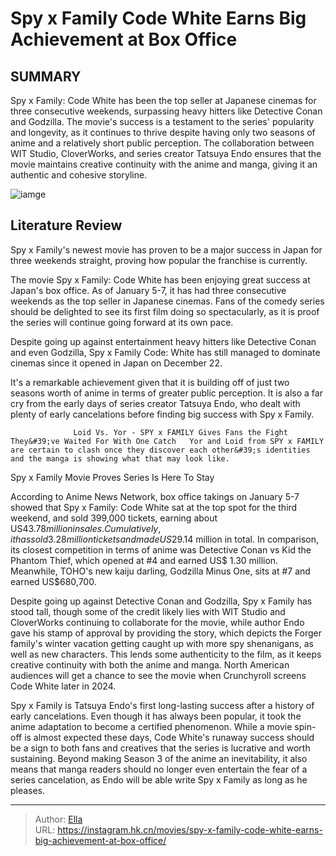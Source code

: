 # Spy x Family Code White Earns Big Achievement at Box Office


## SUMMARY 



  Spy x Family: Code White has been the top seller at Japanese cinemas for three consecutive weekends, surpassing heavy hitters like Detective Conan and Godzilla.   The movie&#39;s success is a testament to the series&#39; popularity and longevity, as it continues to thrive despite having only two seasons of anime and a relatively short public perception.   The collaboration between WIT Studio, CloverWorks, and series creator Tatsuya Endo ensures that the movie maintains creative continuity with the anime and manga, giving it an authentic and cohesive storyline.  

![iamge](https://static1.srcdn.com/wordpress/wp-content/uploads/2023/06/spy-x-family-anya-key-visual.jpg)

## Literature Review

Spy x Family&#39;s newest movie has proven to be a major success in Japan for three weekends straight, proving how popular the franchise is currently.




The movie Spy x Family: Code White has been enjoying great success at Japan&#39;s box office. As of January 5-7, it has had three consecutive weekends as the top seller in Japanese cinemas. Fans of the comedy series should be delighted to see its first film doing so spectacularly, as it is proof the series will continue going forward at its own pace.




Despite going up against entertainment heavy hitters like Detective Conan and even Godzilla, Spy x Family Code: White has still managed to dominate cinemas since it opened in Japan on December 22.

          

It&#39;s a remarkable achievement given that it is building off of just two seasons worth of anime in terms of greater public perception. It is also a far cry from the early days of series creator Tatsuya Endo, who dealt with plenty of early cancelations before finding big success with Spy x Family.

                  Loid Vs. Yor - SPY x FAMILY Gives Fans the Fight They&#39;ve Waited For With One Catch   Yor and Loid from SPY x FAMILY are certain to clash once they discover each other&#39;s identities and the manga is showing what that may look like.   


 Spy x Family Movie Proves Series Is Here To Stay 
         




According to Anime News Network, box office takings on January 5-7 showed that Spy x Family: Code White sat at the top spot for the third weekend, and sold 399,000 tickets, earning about US$43.78 million in sales. Cumulatively, it has sold 3.28 million tickets and made US$29.14 million in total. In comparison, its closest competition in terms of anime was Detective Conan vs Kid the Phantom Thief, which opened at #4 and earned US$ 1.30 million. Meanwhile, TOHO&#39;s new kaiju darling, Godzilla Minus One, sits at #7 and earned US$680,700.

Despite going up against Detective Conan and Godzilla, Spy x Family has stood tall, though some of the credit likely lies with WIT Studio and CloverWorks continuing to collaborate for the movie, while author Endo gave his stamp of approval by providing the story, which depicts the Forger family&#39;s winter vacation getting caught up with more spy shenanigans, as well as new characters. This lends some authenticity to the film, as it keeps creative continuity with both the anime and manga. North American audiences will get a chance to see the movie when Crunchyroll screens Code White later in 2024.




          

Spy x Family is Tatsuya Endo&#39;s first long-lasting success after a history of early cancelations. Even though it has always been popular, it took the anime adaptation to become a certified phenomenon. While a movie spin-off is almost expected these days, Code White&#39;s runaway success should be a sign to both fans and creatives that the series is lucrative and worth sustaining. Beyond making Season 3 of the anime an inevitability, it also means that manga readers should no longer even entertain the fear of a series cancelation, as Endo will be able write Spy x Family as long as he pleases.



---

> Author: [Ella](https://instagram.hk.cn/)  
> URL: https://instagram.hk.cn/movies/spy-x-family-code-white-earns-big-achievement-at-box-office/  

